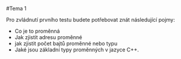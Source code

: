 #Tema 1

Pro zvládnutí prvního testu budete potřebovat znát následující pojmy:

- Co je to proměnná 
- Jak zjistit adresu proměnné
- jak zjistit počet bajtů proměnné nebo typu
- Jaké jsou základní typy proměnných v jazyce C++.
